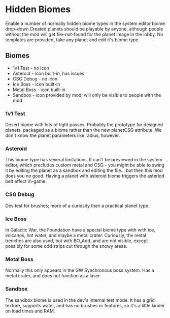 # Hidden Biomes

Enable a number of normally hidden biome types in the system editor biome drop-down.Created planets should be playable by anyone, although people without the mod will get file-not-found for the planet image in the lobby. No templates are provided, take any planet and edit it's biome type.

## Biomes

- 1v1 Test - no icon
- Asteroid - icon built-in, has issues
- CSG Debug - no icon
- Ice Boss - icon built-in
- Metal Boss - icon built-in
- Sandbox - icon provided by mod; will only be visible to people with the mod

### 1v1 Test

Desert biome with lots of tight passes.  Probably the prototype for designed planets, packaged as a biome rather than the new planetCSG attribute.  We don't know the planet parameters like radius, however.

### Asteroid

This biome type has several limitations.  It can't be previewed in the system editor, which precludes custom metal and CSG - you might be able to swing it by editing the planet as a sandbox and editing the file... but then this mod does you no good.  Having a planet with asteroid biome triggers the asteriod belt effect in-game.

### CSG Debug

Dev test for brushes; more of a curiosity than a practical planet type.

### Ice Boss

In Galactic War, the Foundation have a special biome type with with ice, volcanos, hot water, and maybe a metal crater. Curiously, the metal trenches are also used, but with BO_Add, and are not visible, except possibly for some odd strips cut through the snowy areas.

### Metal Boss

Normally this only appears in the GW Synchronous boss system. Has a metal crater, and does not function as a laser.

### Sandbox

The sandbox biome is used in the dev's internal test mode. It has a grid texture, supports water, and has no brushes or features, so it's a little kinder on load times and RAM.
